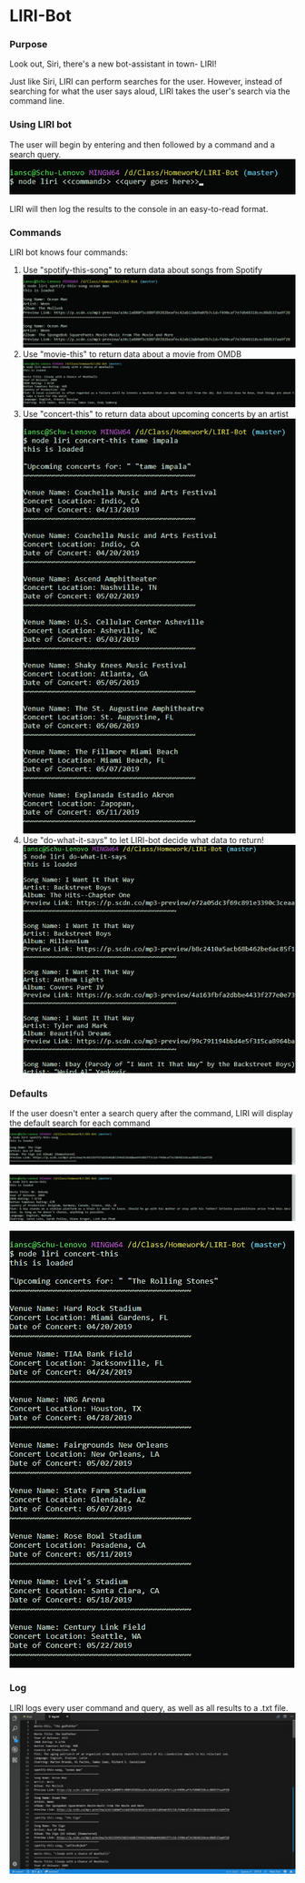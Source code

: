 # LIRI-Bot
### Purpose

Look out, Siri, there's a new bot-assistant in town- LIRI! 

Just like Siri, LIRI can perform searches for the user. However, instead of searching for what the user says aloud, LIRI takes the user's search via the command line. 

### Using LIRI bot

The user will begin by entering <node> and then <liri> followed by a command and a search query.
![command example](images/command_query.png)

LIRI will then log the results to the console in an easy-to-read format.

### Commands

LIRI bot knows four commands:
  1. Use "spotify-this-song" to return data about songs from Spotify
  ![spotify example](images/spotify-this-song.png)
  2. Use "movie-this" to return data about a movie from OMDB
  ![movie example](images/movie-this.png)
  3. Use "concert-this" to return data about upcoming concerts by an artist
  ![band example](images/concert-this.png)
  4. Use "do-what-it-says" to let LIRI-bot decide what data to return!
  ![what-it example](images/do-what-it-says.png)
  
### Defaults
  
If the user doesn't enter a search query after the command, LIRI will display the default search for each command
  ![spotify default](images/Default_Song.png)
  
  ![movie default](images/Default_Movie.png)
  
  ![band default](images/default_band.png)

### Log

LIRI logs every user command and query, as well as all results to a .txt file. 
![log](images/log.txt.png)
